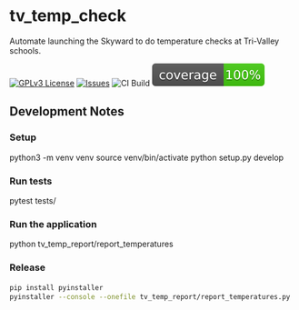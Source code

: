 # tv_temp_check

Automate launching the Skyward to do temperature checks at Tri-Valley schools.

[![GPLv3 License](https://img.shields.io/badge/License-GPL%20v3-yellow.svg)](https://opensource.org/licenses/)
[![Issues](https://img.shields.io/github/issues-raw/ambauma/tv_temp_check.svg?maxAge=25000)](https://github.com/ambauma/tv_temp_check/issues)
![CI Build](https://github.com/ambauma/tv_temp_check/workflows/Test/badge.svg)
![Coverage](coverage.svg)

## Development Notes

### Setup

python3 -m venv venv
source venv/bin/activate
python setup.py develop

### Run tests

pytest tests/

### Run the application

python tv_temp_report/report_temperatures

### Release

```bash
pip install pyinstaller
pyinstaller --console --onefile tv_temp_report/report_temperatures.py
```
